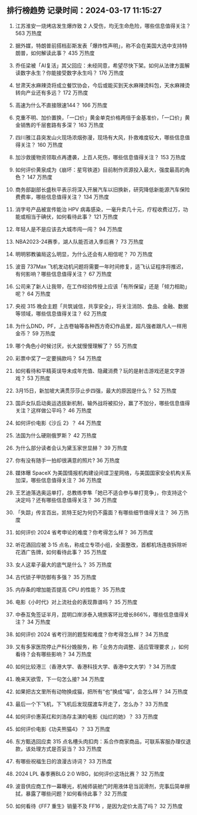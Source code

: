 
## 排行榜趋势 记录时间：2024-03-17 11:15:27
  
  1. 江苏淮安一烧烤店发生爆炸致 2 人受伤，均无生命危险，哪些信息值得关注？ 563 万热度
    
  2. 据外媒，特朗普前搭档彭斯发表「爆炸性声明」，称不会在美国大选中支持特朗普，如何解读此事？ 435 万热度
    
  3. 乔任梁被「AI复活」其父回应：未经同意，希望尽快下架。如何从法律方面解读数字永生？你能接受数字永生吗？ 176 万热度
    
  4. 甘肃天水麻辣烫将成立餐饮协会，今后或能买到天水麻辣烫料包，天水麻辣烫转向产业还有多远？ 172 万热度
    
  5. 高速为什么不直接限速144？ 166 万热度
    
  6. 克重不明、加价置换，「一口价」黄金单克价格两倍于金基准价，「一口价」黄金销售的千层套路有多深？ 163 万热度
    
  7. 四川雅江县突发山火现场浓烟弥漫，现场有大风，扑救难度较大，哪些信息值得关注？ 160 万热度
    
  8. 加沙救援物资领取点再遭袭，上百人死伤，哪些信息值得关注？ 153 万热度
    
  9. 如何评价黄泉成为《崩坏：星穹铁道》目前制作资源投入最大，强度最高的角色？ 147 万热度
    
  10. 商务部副部长盛秋平表示将深入开展汽车以旧换新，研究降低新能源汽车保险费费率，哪些信息值得关注？ 134 万热度
    
  11. 消字号产品被宣传能治 HPV 病毒感染，一毫升卖几十元，疗程收费过万，功能或相当于碘伏，如何看待此事？ 121 万热度
    
  12. 年轻人是不是应该去大城市闯一闯？ 94 万热度
    
  13. NBA2023-24赛季，湖人队能否进入季后赛？ 73 万热度
    
  14. 明明邪教骗局这么明显，为什么还会有人相信呢？ 70 万热度
    
  15. 波音 737Max 飞机发动机问题将需要一年时间修复，适飞认证程序将推迟，有何影响？哪些信息值得关注？ 67 万热度
    
  16. 公司来了新人让我带，在工作经验传授上应该「有所保留」还是「倾力相助」呢？ 64 万热度
    
  17. 央视 315 晚会主题「共筑诚信，共享安全」，将关注消防、食品、金融、数据等领域，哪些信息值得关注？ 62 万热度
    
  18. 为什么DND，PF，上古卷轴等各种西方奇幻作品里，超凡强者跟凡人一样用金币？ 59 万热度
    
  19. 哪个角色小时候讨厌，长大就慢慢理解了？ 55 万热度
    
  20. 彩票中奖了一定要捐款吗？ 54 万热度
    
  21. 如何看待和平精英误导未成年充值、隐藏消费？玩的是射击游戏还是文字游戏？ 53 万热度
    
  22. 3月15日，新加坡大满贯莎莎止步四强，最大的原因是什么？ 52 万热度
    
  23. 国乒女队启动奥运选拔新机制，输外战将被扣分，赢了不加分，哪些信息值得关注？这样做公平吗？ 46 万热度
    
  24. 如何评价电影《沙丘 2》？ 44 万热度
    
  25. 法国为什么硬刚俄罗斯？ 42 万热度
    
  26. 为什么部分读者会认为黛玉家世显赫？ 39 万热度
    
  27. 你有没有随手一拍却很满意的照片? 36 万热度
    
  28. 媒体曝 SpaceX 为美国情报机构建设间谍卫星网络，与美国国家安全机构关系加深，哪些信息值得关注？ 36 万热度
    
  29. 王艺迪落选奥运单打，总教练李隼「她已不适合参与单打竞争」，你支持这个决定吗？还有哪些信息值得关注？ 36 万热度
    
  30. 「失踪」传言百出，凯特王妃为何仍不露面？有哪些细节值得关注？ 36 万热度
    
  31. 如何评价 2024 省考申论的难度？你考得怎么样？ 36 万热度
    
  32. 听花酒回应被 3·15 点名，称成立专项小组，全面整改，首都机场连夜拆除听花酒广告牌，如何看待此事？ 35 万热度
    
  33. 女人这辈子最大的底气是什么？ 35 万热度
    
  34. 古代锁子甲防御有多强？ 35 万热度
    
  35. 内存条的增加能否提高 CPU 的性能？ 35 万热度
    
  36. 电影《小时代》对上流社会的表现靠谱吗？ 35 万热度
    
  37. 中泰互免签证半月，昆明口岸涉泰入境旅客环比增长866%，哪些信息值得关注？ 34 万热度
    
  38. 如何评价 2024 省考行测的题型和难度？你考得怎么样？ 34 万热度
    
  39. 又有多家医院停止产科分娩服务，称「业务方向调整、适应管理要求 」，如何看待？会有哪些影响？ 34 万热度
    
  40. 如何比较港三（香港大学、香港科技大学、香港中文大学）? 34 万热度
    
  41. 晚来天欲雪，下一句怎么接? 34 万热度
    
  42. 如果把古文里所有动物换成猫，把所有“也”换成“喵”，会怎么样？ 34 万热度
    
  43. 最后一个下飞机，下飞机后发现摆渡车开走了，怎么办？ 33 万热度
    
  44. 如何评价惠英红和刘浩存主演的电影《灿烂的她》？ 33 万热度
    
  45. 如何评价电影《功夫熊猫4》？ 33 万热度
    
  46. 东方甄选回应卖 315 点名槽头肉扣肉：系合作商家商品，可联系客服办理仅退款，该处理方式是否妥当？ 33 万热度
    
  47. 有哪些祝福生日的浪漫古诗词？ 33 万热度
    
  48. 2024 LPL 春季赛BLG 2:0 WBG，如何评价这场比赛？ 32 万热度
    
  49. 波音供应商工作一幕曝光，机械师装舱门时用液体皂当润滑剂，完事后简单擦拭，暴露了哪些问题？如何看待此事？ 32 万热度
    
  50. 如何看待《FF7 重生》销量不及 FF16 ，是因为定价太高了吗？ 32 万热度
    